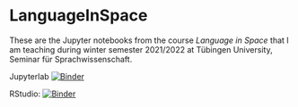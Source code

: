 # LanguageInSpace

These are the Jupyter notebooks from the course *Language in Space* that I am teaching during winter semester 2021/2022 at Tübingen University, Seminar für Sprachwissenschaft.


Jupyterlab [![Binder](https://mybinder.org/badge_logo.svg)](https://mybinder.org/v2/gh/gerhardJaeger/LanguageInSpace/HEAD)

RStudio: [![Binder](http://mybinder.org/badge_logo.svg)](http://mybinder.org/v2/gh/gerhardJaeger/LanguageInSpace/master?urlpath=rstudio)